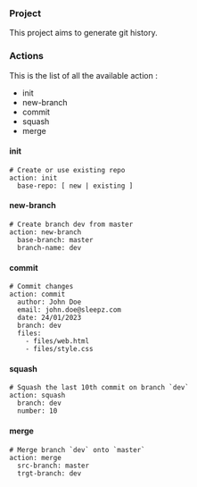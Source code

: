 ### Project

This project aims to generate git history.

### Actions

This is the list of all the available action :
- init
- new-branch
- commit
- squash
- merge

#### init

```
# Create or use existing repo
action: init
  base-repo: [ new | existing ]
```

#### new-branch
```
# Create branch dev from master
action: new-branch
  base-branch: master
  branch-name: dev
```

#### commit

```
# Commit changes
action: commit
  author: John Doe
  email: john.doe@sleepz.com
  date: 24/01/2023
  branch: dev
  files:
    - files/web.html
    - files/style.css
```

#### squash

```
# Squash the last 10th commit on branch `dev`
action: squash
  branch: dev
  number: 10
```

#### merge

```
# Merge branch `dev` onto `master`
action: merge
  src-branch: master
  trgt-branch: dev
```
